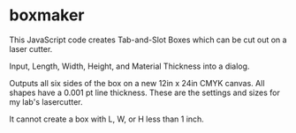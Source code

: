 boxmaker
========

This JavaScript code creates Tab-and-Slot Boxes which can be cut out on a laser cutter.

Input, Length, Width, Height, and Material Thickness into a dialog. 

Outputs all six sides of the box on a new 12in x 24in CMYK canvas. All shapes have a 0.001 pt line thickness. These are the settings and sizes for my lab's lasercutter. 

It cannot create a box with L, W, or H less than 1 inch. 
